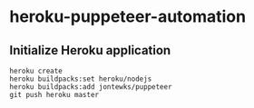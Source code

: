 # heroku-puppeteer-automation

## Initialize Heroku application
```
heroku create
heroku buildpacks:set heroku/nodejs
heroku buildpacks:add jontewks/puppeteer
git push heroku master
```